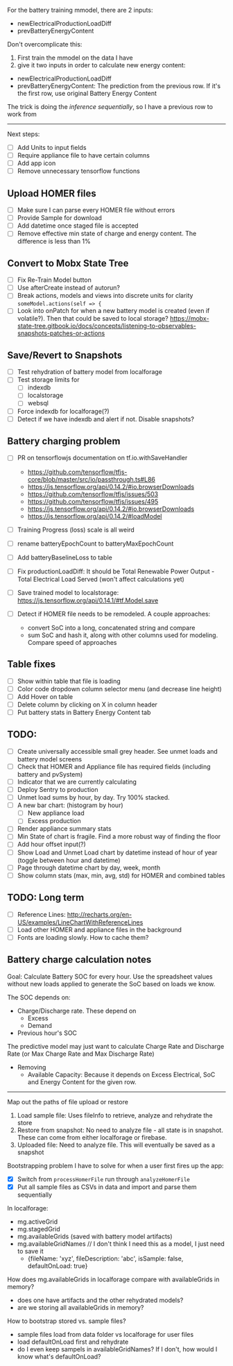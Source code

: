For the battery training mmodel, there are 2 inputs:
  * newElectricalProductionLoadDiff
  * prevBatteryEnergyContent

Don't overcomplicate this:
1. First train the mmodel on the data I have
2. give it two inputs in order to calculate new energy content:
  * newElectricalProductionLoadDiff
  * prevBatteryEnergyContent: The prediction from the previous row. If it's the first row, use original Battery Energy Content

The trick is doing the *inference sequentially*, so I have a previous row to work from

--------------------------------------------------------------------------------
Next steps:
- [ ] Add Units to input fields
- [ ] Require appliance file to have certain columns
- [ ] Add app icon
- [ ] Remove unnecessary tensorflow functions

## Upload HOMER files
- [ ] Make sure I can parse every HOMER file without errors
- [ ] Provide Sample for download
- [ ] Add datetime once staged file is accepted
- [ ] Remove effective min state of charge and energy content. The difference is less than 1%

## Convert to Mobx State Tree

- [ ] Fix Re-Train Model button
- [ ] Use afterCreate instead of autorun?
- [ ] Break actions, models and views into discrete units for clarity `someModel.actions(self => {`
- [ ] Look into onPatch for when a new battery model is created (even if volatile?). Then that could be saved to local storage? https://mobx-state-tree.gitbook.io/docs/concepts/listening-to-observables-snapshots-patches-or-actions

## Save/Revert to Snapshots

- [ ] Test rehydration of battery model from localforage
- [ ] Test storage limits for
  - [ ] indexdb
  - [ ] localstorage
  - [ ] websql
- [ ] Force indexdb for localforage(?)
- [ ] Detect if we have indexdb and alert if not. Disable snapshots?

## Battery charging problem

- [ ] PR on tensorflowjs documentation on tf.io.withSaveHandler

  - https://github.com/tensorflow/tfjs-core/blob/master/src/io/passthrough.ts#L86
  - https://js.tensorflow.org/api/0.14.2/#io.browserDownloads
  - https://github.com/tensorflow/tfjs/issues/503
  - https://github.com/tensorflow/tfjs/issues/495
  - https://js.tensorflow.org/api/0.14.2/#io.browserDownloads
  - https://js.tensorflow.org/api/0.14.2/#loadModel

- [ ] Training Progress (loss) scale is all weird
- [ ] rename batteryEpochCount to batteryMaxEpochCount
- [ ] Add batteryBaselineLoss to table
- [ ] Fix productionLoadDiff: It should be Total Renewable Power Output - Total Electrical Load Served (won't affect calculations yet)
- [ ] Save trained model to localstorage: https://js.tensorflow.org/api/0.14.1/#tf.Model.save
- [ ] Detect if HOMER file needs to be remodeled. A couple approaches:

  - convert SoC into a long, concatenated string and compare
  - sum SoC and hash it, along with other columns used for modeling. Compare speed of approaches

## Table fixes

- [ ] Show within table that file is loading
- [ ] Color code dropdown column selector menu (and decrease line height)
- [ ] Add Hover on table
- [ ] Delete column by clicking on X in column header
- [ ] Put battery stats in Battery Energy Content tab

## TODO:

- [ ] Create universally accessible small grey header. See unmet loads and battery model screens
- [ ] Check that HOMER and Appliance file has required fields (including battery and pvSystem)
- [ ] Indicator that we are currently calculating
- [ ] Deploy Sentry to production
- [ ] Unmet load sums by hour, by day. Try 100% stacked.
- [ ] A new bar chart: (histogram by hour)
  - [ ] New appliance load
  - [ ] Excess production
- [ ] Render appliance summary stats
- [ ] Min State of chart is fragile. Find a more robust way of finding the floor
- [ ] Add hour offset input(?)
- [ ] Show Load and Unmet Load chart by datetime instead of hour of year (toggle between hour and datetime)
- [ ] Page through datetime chart by day, week, month
- [ ] Show column stats (max, min, avg, std) for HOMER and combined tables

## TODO: Long term

- [ ] Reference Lines: http://recharts.org/en-US/examples/LineChartWithReferenceLines
- [ ] Load other HOMER and appliance files in the background
- [ ] Fonts are loading slowly. How to cache them?

## Battery charge calculation notes

Goal: Calculate Battery SOC for every hour. Use the spreadsheet values without new loads applied to generate the SoC based on loads we know.

The SOC depends on:

- Charge/Discharge rate. These depend on
  - Excess
  - Demand
- Previous hour's SOC

The predictive model may just want to calculate Charge Rate and Discharge Rate (or Max Charge Rate and Max Discharge Rate)

- Removing
  - Available Capacity: Because it depends on Excess Electrical, SoC and Energy Content for the given row.

---



Map out the paths of file upload or restore
1. Load sample file: Uses fileInfo to retrieve, analyze and rehydrate the store
2. Restore from snapshot: No need to analyze file - all state is in snapshot. These can come from either localforage or firebase.
3. Uploaded file: Need to analyze file. This will eventually be saved as a snapshot

Bootstrapping problem I have to solve for when a user first fires up the app:
- [x] Switch from `processHomerFile` run through `analyzeHomerFile`
- [x] Put all sample files as CSVs in data and import and parse them sequentially

In localforage:
- mg.activeGrid
- mg.stagedGrid
- mg.availableGrids (saved with battery model artifacts)
- mg.availableGridNames  // I don't think I need this as a model, I just need to save it
  - {fileName: 'xyz', fileDescription: 'abc', isSample: false, defaultOnLoad: true}

How does mg.availableGrids in localforage compare with availableGrids in memory?
  - does one have artifacts and the other rehydrated models?
  - are we storing all availableGrids in memory?

How to bootstrap stored vs. sample files?
  - sample files load from data folder vs localforage for user files
  - load defaultOnLoad first and rehydrate
  - do I even keep sampels in availableGridNames? If I don't, how would I know what's defaultOnLoad?